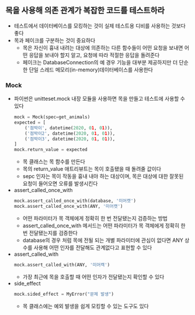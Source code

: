 ## 목을 사용해 의존 관계가 복잡한 코드를 테스트하라

- 테스트에서 데이터베이스를 모킹하는 것이 실제 테스트용 디비를 사용하는 것보다 좋다
- 목과 페이크를 구분하는 것이 중요하다
    - 목은 자신이 흉내 내려는 대상에 의존하는 다른 함수들이 어떤 요청을 보내면 어떤 응답을 보내야 할지 알고, 요청에 따라 적절한 응답을 돌려준다
    - 페이크는 DatabaseConnection의 예 경우 기능을 대부분 제공하지만 더 단순한 단일 스레드 메모리(in-memory)데이터베이스를 사용한다

### Mock

- 파이썬은 unitteset.mock 내장 모듈을 사용하면 목을 만들고 테스트에 사용할 수 있다
  ```python
  mock = Mock(spec=get_animals)
  expected = [
      ('점박이', datetime(2020, 01, 01)),
      ('점박이2', datetime(2020, 01, 01)),
      ('점박이3', datetime(2020, 01, 01)),
  ]
  mock.return_value = expected
  ```
    - 목 클래스는 목 함수를 만든다
    - 목의 return_value 애트리뷰트는 목이 호출됐을 때 돌려줄 값이다
    - sepc 인자는 목이 작동을 흉내 내야 하는 대상이며, 목은 대상에 대한 잘못된 요청이 들어오면 오류를 발생시킨다
- assert_called_once_with
  ```python
  mock.assert_called_once_with(database, '미어캣')
  mock.assert_called_once_with(ANY, '미어캣')
  ```
    - 어떤 파라미터가 목 객체에게 정확히 한 번 전달됐는지 검증하는 방법
    - assert_called_once_with 메서드는 어떤 파라미터가 목 객체에게 정확히 한 번 전달됐는지를 검증한다
    - database의 경우 처럼 목에 전될 되는 개별 파라미터에 관심이 없다면 ANY 상수를 사용해 어떤 인자를 전달해도 관계없다고 표현할 수 있다
- assert_called_with
  ```python
  mock.assert_called_with(ANY, '미어캑')
  ```
    - 가장 최근에 목을 호출할 때 어떤 인자가 전달됐는지 확인할 수 있다
- side_effect
  ```python
  mock.sided_effect = MyError("문제 발생")
  ```
    - 목 클래스에는 예외 발생을 쉽게 모킹할 수 있는 도구도 있다 
